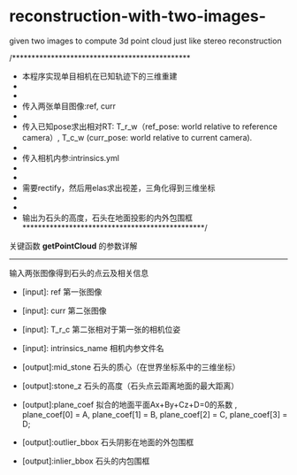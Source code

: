# reconstruction-with-two-images-
given two images to compute 3d point cloud just like stereo reconstruction

/**********************************************
* 本程序实现单目相机在已知轨迹下的三维重建
*
*
* 传入两张单目图像:ref, curr
*
* 传入已知pose求出相对RT: T_r_w（ref_pose: world relative to reference camera）, T_c_w (curr_pose: world relative to current camera).
*
* 传入相机内参:intrinsics.yml
*
*
* 需要rectify，然后用elas求出视差，三角化得到三维坐标
*
*
* 输出为石头的高度，石头在地面投影的内外包围框
***********************************************/

关键函数 **getPointCloud** 的参数详解

***

输入两张图像得到石头的点云及相关信息

* [input]: ref					第一张图像

* [input]: curr				第二张图像

* [input]: T_r_c				第二张相对于第一张的相机位姿

* [input]: intrinsics_name		相机内参文件名

* [output]:mid_stone			石头的质心（在世界坐标系中的三维坐标）

* [output]:stone_z				石头的高度（石头点云距离地面的最大距离）

* [output]:plane_coef			拟合的地面平面Ax+By+Cz+D=0的系数 , plane_coef[0] = A, plane_coef[1] = B, plane_coef[2] = C, plane_coef[3] = D;

* [output]:outlier_bbox		石头阴影在地面的外包围框

* [output]:inlier_bbox			石头的内包围框
